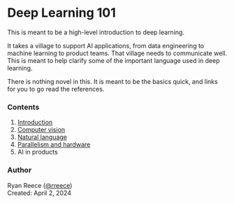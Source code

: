 # Deep Learning 101

This is meant to be a high-level introduction to deep learning.

It takes a village to support AI applications, from data engineering to machine learning to product teams.
That village needs to communicate well.
This is meant to help clarify some of the important language used in deep learning.

There is nothing novel in this. It is meant to be the basics quick, and links for
you to go read the references.


### Contents

1. [Introduction](introduction.md)
2. [Computer vision](computer-vision.md)
3. [Natural language](natural-language.md)
4. [Parallelism and hardware](parallelism-and-hw.md)
5. AI in products


### Author

Ryan Reece ([@rreece](https://github.com/rreece))          
Created: April 2, 2024

